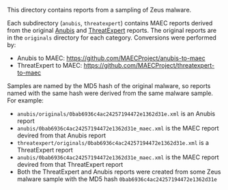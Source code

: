 This directory contains reports from a sampling of Zeus malware.

Each subdirectory (`anubis`, `threatexpert`) contains MAEC reports derived from the original [Anubis](https://anubis.iseclab.org/) and [ThreatExpert](http://threatexpert.com/) reports. The original reports are in the `originals` directory for each category. Conversions were performed by:

* Anubis to MAEC: https://github.com/MAECProject/anubis-to-maec
* ThreatExpert to MAEC: https://github.com/MAECProject/threatexpert-to-maec

Samples are named by the MD5 hash of the original malware, so reports named with the same hash were derived from the same malware sample. For example:

* `anubis/originals/0bab6936c4ac24257194472e1362d31e.xml` is an Anubis report
* `anubis/0bab6936c4ac24257194472e1362d31e_maec.xml` is the MAEC report devired from that Anubis report
* `threatexpert/originals/0bab6936c4ac24257194472e1362d31e.xml` is a ThreatExpert report
* `anubis/0bab6936c4ac24257194472e1362d31e_maec.xml` is the MAEC report devired from that ThreatExpert report
* Both the ThreatExpert and Anubis reports were created from some Zeus malware sample with the MD5 hash `0bab6936c4ac24257194472e1362d31e`